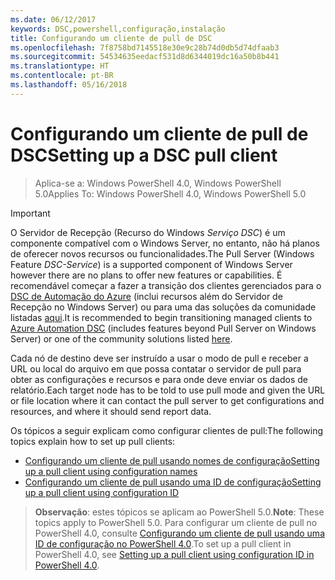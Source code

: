 ```yaml
---
ms.date: 06/12/2017
keywords: DSC,powershell,configuração,instalação
title: Configurando um cliente de pull de DSC
ms.openlocfilehash: 7f8758bd7145518e30e9c28b74d0db5d74dfaab3
ms.sourcegitcommit: 54534635eedacf531d8d6344019dc16a50b8b441
ms.translationtype: HT
ms.contentlocale: pt-BR
ms.lasthandoff: 05/16/2018
---
```

# <a name="setting-up-a-dsc-pull-client"></a><span data-ttu-id="e408f-103">Configurando um cliente de pull de DSC</span><span class="sxs-lookup"><span data-stu-id="e408f-103">Setting up a DSC pull client</span></span>

> <span data-ttu-id="e408f-104">Aplica-se a: Windows PowerShell 4.0, Windows PowerShell 5.0</span><span class="sxs-lookup"><span data-stu-id="e408f-104">Applies To: Windows PowerShell 4.0, Windows PowerShell 5.0</span></span>

> [!IMPORTANT]
> <span data-ttu-id="e408f-105">O Servidor de Recepção (Recurso do Windows *Serviço DSC*) é um componente compatível com o Windows Server, no entanto, não há planos de oferecer novos recursos ou funcionalidades.</span><span class="sxs-lookup"><span data-stu-id="e408f-105">The Pull Server (Windows Feature *DSC-Service*) is a supported component of Windows Server however there are no plans to offer new features or capabilities.</span></span> <span data-ttu-id="e408f-106">É recomendável começar a fazer a transição dos clientes gerenciados para o [DSC de Automação do Azure](/azure/automation/automation-dsc-getting-started) (inclui recursos além do Servidor de Recepção no Windows Server) ou para uma das soluções da comunidade listadas [aqui](pullserver.md#community-solutions-for-pull-service).</span><span class="sxs-lookup"><span data-stu-id="e408f-106">It is recommended to begin transitioning managed clients to [Azure Automation DSC](/azure/automation/automation-dsc-getting-started) (includes features beyond Pull Server on Windows Server) or one of the community solutions listed [here](pullserver.md#community-solutions-for-pull-service).</span></span>

<span data-ttu-id="e408f-107">Cada nó de destino deve ser instruído a usar o modo de pull e receber a URL ou local do arquivo em que possa contatar o servidor de pull para obter as configurações e recursos e para onde deve enviar os dados de relatório.</span><span class="sxs-lookup"><span data-stu-id="e408f-107">Each target node has to be told to use pull mode and given the URL or file location where it can contact the pull server to get configurations and resources, and where it should send report data.</span></span>

<span data-ttu-id="e408f-108">Os tópicos a seguir explicam como configurar clientes de pull:</span><span class="sxs-lookup"><span data-stu-id="e408f-108">The following topics explain how to set up pull clients:</span></span>

* [<span data-ttu-id="e408f-109">Configurando um cliente de pull usando nomes de configuração</span><span class="sxs-lookup"><span data-stu-id="e408f-109">Setting up a pull client using configuration names</span></span>](pullClientConfigNames.md)
* [<span data-ttu-id="e408f-110">Configurando um cliente de pull usando uma ID de configuração</span><span class="sxs-lookup"><span data-stu-id="e408f-110">Setting up a pull client using configuration ID</span></span>](pullClientConfigID.md)

> <span data-ttu-id="e408f-111">**Observação**: estes tópicos se aplicam ao PowerShell 5.0.</span><span class="sxs-lookup"><span data-stu-id="e408f-111">**Note**: These topics apply to PowerShell 5.0.</span></span> <span data-ttu-id="e408f-112">Para configurar um cliente de pull no PowerShell 4.0, consulte [Configurando um cliente de pull usando uma ID de configuração no PowerShell 4.0](pullClientConfigID4.md).</span><span class="sxs-lookup"><span data-stu-id="e408f-112">To set up a pull client in PowerShell 4.0, see [Setting up a pull client using configuration ID in PowerShell 4.0](pullClientConfigID4.md).</span></span>